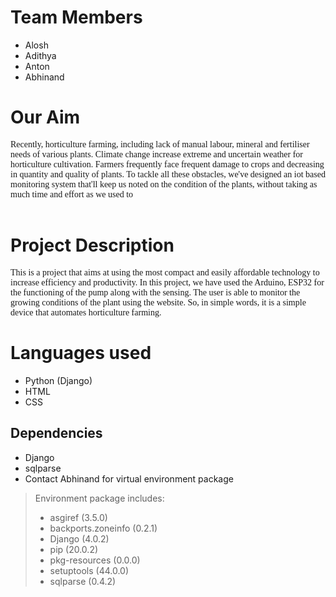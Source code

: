 # Team Members
- Alosh
- Adithya
- Anton 
- Abhinand

# Our Aim
<span style="font-family: 'sans-serif';">Recently, horticulture farming, including lack of manual labour, mineral and fertiliser needs of various plants. Climate change increase extreme and uncertain weather for horticulture cultivation. Farmers frequently face frequent damage to crops and decreasing in quantity and quality of plants. To tackle all these obstacles, we've designed an iot based monitoring system that'll keep us noted on the condition of the plants, without taking as much time and effort as we used to</span>
<br></br>
# Project Description
<span style="font-family: 'sans-serif';">This is a project that aims at using the most compact and easily affordable technology to increase efficiency and productivity. In this project, we have used the Arduino, ESP32 for the functioning of the pump along with the sensing. The user is able to monitor the growing conditions of the plant using the website. So, in simple words, it is a simple device that automates horticulture farming.</span>

# Languages used
- Python (Django)
- HTML
- CSS

## Dependencies
- Django
- sqlparse
- Contact Abhinand for virtual environment package

> Environment package includes: 
> - asgiref            (3.5.0)
> - backports.zoneinfo (0.2.1)
> - Django             (4.0.2)
> - pip                (20.0.2)
> - pkg-resources      (0.0.0)
> - setuptools         (44.0.0)
> - sqlparse           (0.4.2)
